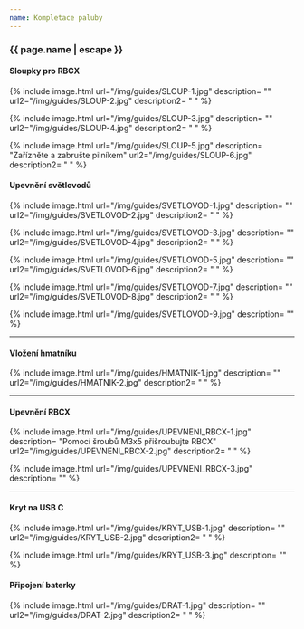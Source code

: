 ```yaml
---
name: Kompletace paluby
---
```

### {{ page.name | escape }}

#### Sloupky pro RBCX
{% include image.html
    url="/img/guides/SLOUP-1.jpg"
    description=
        ""
    url2="/img/guides/SLOUP-2.jpg"
    description2=
        " "
%}

{% include image.html
    url="/img/guides/SLOUP-3.jpg"
    description=
        ""
    url2="/img/guides/SLOUP-4.jpg"
    description2=
        " "
%}

{% include image.html
    url="/img/guides/SLOUP-5.jpg"
    description=
        "Zařízněte a zabrušte pilníkem"
    url2="/img/guides/SLOUP-6.jpg"
    description2=
        " "
%}



#### Upevnění světlovodů

{% include image.html
    url="/img/guides/SVETLOVOD-1.jpg"
    description=
        ""
    url2="/img/guides/SVETLOVOD-2.jpg"
    description2=
        " "
%}

{% include image.html
    url="/img/guides/SVETLOVOD-3.jpg"
    description=
        ""
    url2="/img/guides/SVETLOVOD-4.jpg"
    description2=
        " "
%}

{% include image.html
    url="/img/guides/SVETLOVOD-5.jpg"
    description=
        ""
    url2="/img/guides/SVETLOVOD-6.jpg"
    description2=
        " "
%}

{% include image.html
    url="/img/guides/SVETLOVOD-7.jpg"
    description=
        ""
    url2="/img/guides/SVETLOVOD-8.jpg"
    description2=
        " "
%}

{% include image.html
    url="/img/guides/SVETLOVOD-9.jpg"
    description=
        ""
%}

---


#### Vložení hmatníku

{% include image.html
    url="/img/guides/HMATNIK-1.jpg"
    description=
        ""
    url2="/img/guides/HMATNIK-2.jpg"
    description2=
        " "
%}

---


#### Upevnění RBCX

{% include image.html
    url="/img/guides/UPEVNENI_RBCX-1.jpg"
    description=
        "Pomocí šroubů M3x5 přišroubujte RBCX"
    url2="/img/guides/UPEVNENI_RBCX-2.jpg"
    description2=
        " "
%}

{% include image.html
    url="/img/guides/UPEVNENI_RBCX-3.jpg"
    description=
        ""
%}

---

#### Kryt na USB C


{% include image.html
    url="/img/guides/KRYT_USB-1.jpg"
    description=
        ""
    url2="/img/guides/KRYT_USB-2.jpg"
    description2=
        " "
%}

{% include image.html
    url="/img/guides/KRYT_USB-3.jpg"
    description=
        ""
%}

#### Připojení baterky


{% include image.html
    url="/img/guides/DRAT-1.jpg"
    description=
        ""
    url2="/img/guides/DRAT-2.jpg"
    description2=
        " "
%}

